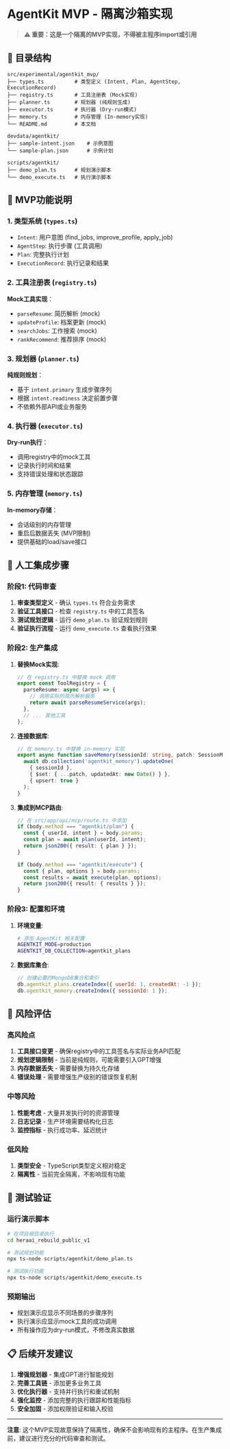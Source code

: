 # AgentKit MVP - 隔离沙箱实现

> **⚠️ 重要：这是一个隔离的MVP实现，不得被主程序import或引用**

## 📁 目录结构

```
src/experimental/agentkit_mvp/
├── types.ts          # 类型定义 (Intent, Plan, AgentStep, ExecutionRecord)
├── registry.ts       # 工具注册表 (Mock实现)
├── planner.ts        # 规划器 (纯规则生成)
├── executor.ts       # 执行器 (Dry-run模式)
├── memory.ts         # 内存管理 (In-memory实现)
└── README.md         # 本文档

devdata/agentkit/
├── sample-intent.json    # 示例意图
└── sample-plan.json      # 示例计划

scripts/agentkit/
├── demo_plan.ts      # 规划演示脚本
└── demo_execute.ts   # 执行演示脚本
```

## 🎯 MVP功能说明

### 1. 类型系统 (`types.ts`)
- `Intent`: 用户意图 (find_jobs, improve_profile, apply_job)
- `AgentStep`: 执行步骤 (工具调用)
- `Plan`: 完整执行计划
- `ExecutionRecord`: 执行记录和结果

### 2. 工具注册表 (`registry.ts`)
**Mock工具实现**：
- `parseResume`: 简历解析 (mock)
- `updateProfile`: 档案更新 (mock)  
- `searchJobs`: 工作搜索 (mock)
- `rankRecommend`: 推荐排序 (mock)

### 3. 规划器 (`planner.ts`)
**纯规则规划**：
- 基于 `intent.primary` 生成步骤序列
- 根据 `intent.readiness` 决定前置步骤
- 不依赖外部API或业务服务

### 4. 执行器 (`executor.ts`)
**Dry-run执行**：
- 调用registry中的mock工具
- 记录执行时间和结果
- 支持错误处理和状态跟踪

### 5. 内存管理 (`memory.ts`)
**In-memory存储**：
- 会话级别的内存管理
- 重启后数据丢失 (MVP限制)
- 提供基础的load/save接口

## 🔗 人工集成步骤

### 阶段1: 代码审查
1. **审查类型定义** - 确认 `types.ts` 符合业务需求
2. **验证工具接口** - 检查 `registry.ts` 中的工具签名
3. **测试规划逻辑** - 运行 `demo_plan.ts` 验证规划规则
4. **验证执行流程** - 运行 `demo_execute.ts` 查看执行效果

### 阶段2: 生产集成
1. **替换Mock实现**:
   ```typescript
   // 在 registry.ts 中替换 mock 调用
   export const ToolRegistry = {
     parseResume: async (args) => {
       // 调用实际的简历解析服务
       return await parseResumeService(args);
     },
     // ... 其他工具
   };
   ```

2. **连接数据库**:
   ```typescript
   // 在 memory.ts 中替换 in-memory 实现
   export async function saveMemory(sessionId: string, patch: SessionMemory) {
     await db.collection('agentkit_memory').updateOne(
       { sessionId },
       { $set: { ...patch, updatedAt: new Date() } },
       { upsert: true }
     );
   }
   ```

3. **集成到MCP路由**:
   ```typescript
   // 在 src/app/api/mcp/route.ts 中添加
   if (body.method === "agentkit/plan") {
     const { userId, intent } = body.params;
     const plan = await plan(userId, intent);
     return json200({ result: { plan } });
   }
   
   if (body.method === "agentkit/execute") {
     const { plan, options } = body.params;
     const results = await execute(plan, options);
     return json200({ result: { results } });
   }
   ```

### 阶段3: 配置和环境
1. **环境变量**:
   ```bash
   # 添加 AgentKit 相关配置
   AGENTKIT_MODE=production
   AGENTKIT_DB_COLLECTION=agentkit_plans
   ```

2. **数据库集合**:
   ```javascript
   // 创建必要的MongoDB集合和索引
   db.agentkit_plans.createIndex({ userId: 1, createdAt: -1 });
   db.agentkit_memory.createIndex({ sessionId: 1 });
   ```

## 🚨 风险评估

### 高风险点
1. **工具接口变更** - 确保registry中的工具签名与实际业务API匹配
2. **规划逻辑限制** - 当前是纯规则，可能需要引入GPT增强
3. **内存数据丢失** - 需要替换为持久化存储
4. **错误处理** - 需要增强生产级别的错误恢复机制

### 中等风险
1. **性能考虑** - 大量并发执行时的资源管理
2. **日志记录** - 生产环境需要结构化日志
3. **监控指标** - 执行成功率、延迟统计

### 低风险
1. **类型安全** - TypeScript类型定义相对稳定
2. **隔离性** - 当前完全隔离，不影响现有功能

## 🧪 测试验证

### 运行演示脚本
```bash
# 在项目根目录执行
cd heraai_rebuild_public_v1

# 测试规划功能
npx ts-node scripts/agentkit/demo_plan.ts

# 测试执行功能  
npx ts-node scripts/agentkit/demo_execute.ts
```

### 预期输出
- 规划演示应显示不同场景的步骤序列
- 执行演示应显示mock工具的成功调用
- 所有操作应为dry-run模式，不修改真实数据

## 📋 后续开发建议

1. **增强规划器** - 集成GPT进行智能规划
2. **完善工具链** - 添加更多业务工具
3. **优化执行器** - 支持并行执行和重试机制
4. **强化监控** - 添加完整的执行跟踪和性能指标
5. **安全加固** - 添加权限验证和输入校验

---

**注意**: 这个MVP实现故意保持了隔离性，确保不会影响现有的主程序。在生产集成前，建议进行充分的代码审查和测试。
